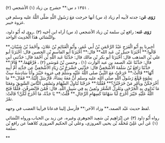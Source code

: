 ١٣٥١ د س:** حشرج بن زياد (١) الأشجعي (٢) .

**رَوَى عَن:** جدته لأبيه أم زياد (د س) أنها خرجت مَعَ رَسُولِ اللَّهِ صَلَّى اللَّهُ عليه وسلم في غزوة خيبر.

**رَوَى عَنه:** رافع بْن سلمة بْن زياد الأشجعي (د س) أراه ابن أخيه (٣) .روى له أَبُو داود، والنَّسَائي هَذَا الْحَدِيث الواحد.

أخبرنا بِهِ أَبُو الْفَرَجِ عَبْدُ الرَّحْمَنِ بْنُ أَبي عُمَر، وأَبُو الْغَنَائِمِ بْنُ عَلانَ، وأَحْمَدُ بْنُ شَيْبَانَ،** قَالُوا:** أَخْبَرَنَا حنبل بْن عَبد الله** قال:** أَخْبَرَنَا أبو القاسم بْن الحصين قال: أَخْبَرَنَا أبو علي بْن المذهب قال: أَخْبَرَنَا أبو بكر بْن مالك قال: حَدَّثَنَا عَبد اللَّهِ بْن أَحْمَدَ قال: حَدَّثني أبي قال: حَدَّثَنَا عَبْد الصمد بن عبد الوارث (١) ، وحسن بْنُ مُوسَى (٢) ، فَرَّقَهُمَا،** قَالا:** حَدَّثَنَا رَافِعُ بْنُ سَلَمَةَ الأَشْجَعِيُّ قال: حَدَّثَنِي حَشْرَجُ بْنُ زِيَادٍ الأَشْجَعِيُّ عن جَدَّتِهِ أُمِّ أَبِيهِ أَنَّهَا** قَالَتْ:** خَرَجْتُ مَعَ النَّبِيِّ صلى اللَّهُ عَلَيْهِ وسَلَّمَ فِي غزوة خَيْبَرَ وأَنَا سَادِسَةُ سِتِّ نِسْوَةٍ فَبَلَغَ رَسُولُ اللَّهِ صلى الله عليه وسلم أَنَّ مَعَهُ نِسَاءٌ، فَأَرْسَلَ إِلَيْنَا،** فَقَالَ:** مَا أَخْرَجَكُنَّ وبِأَمْرِ مَنْ خَرَجْتُنَّ؟** فَقُلْنَا:** خَرَجْنَا نُنَاوِلُ السِّهَامَ ونَسْقِي النَّاسَ السَّوِيقَ ومَعَنَا مَا نُدَاوِي بِهِ الْجَرْحَى ونَعْزِلُ الشَّعْرَ ونُعِينُ بِهِ فِي سَبِيلِ اللَّهِ. قال: قُمْنَ فَانْصَرِفْنَ، فَلَمَّا فَتَحَ اللَّهُ عَلَيْهِ خَيْبَرَ أَخْرَجَ لَنَا سَهْامًا كَسِهَامِ الرِّجَالِ.** قُلْتُ:** يَا جَدَّةُ، مَا أَخْرَجَ لَكُنَّ؟ قَالَتْ: تمْرٌ.

لفظ حديث عَبْد الصمد،** وزاد الآخر:** فأرسل إلينا فدعانا فرأينا الغضب في وجهه.

رواه أَبُو داود (٣) عن إِبْرَاهِيم بْن سَعِيد الجوهري وغيره، عن زيد بن الحباب.ورواه النَّسَائي (١) عَن أبي عَلِيّ مُحَمَّد بْن يحيى المروزي، وعلي بْن الحكيم المروزي كلاهما عن رافع بْن سلمة.

**